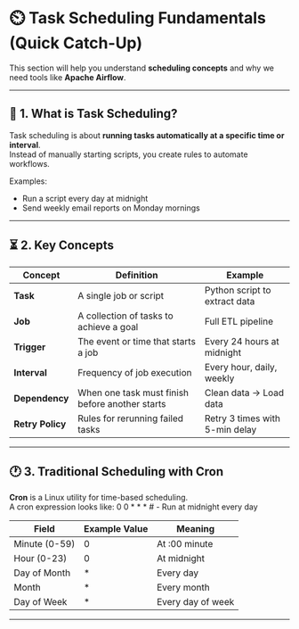 # ⏲️ Task Scheduling Fundamentals (Quick Catch-Up)

This section will help you understand **scheduling concepts** and why we need tools like **Apache Airflow**.

---

## 📌 1. What is Task Scheduling?
Task scheduling is about **running tasks automatically at a specific time or interval**.  
Instead of manually starting scripts, you create rules to automate workflows.

Examples:
- Run a script every day at midnight
- Send weekly email reports on Monday mornings

---

## ⏳ 2. Key Concepts

| Concept               | Definition                                            | Example                                   |
|----------------------|------------------------------------------------------|-------------------------------------------|
| **Task**             | A single job or script                               | Python script to extract data             |
| **Job**              | A collection of tasks to achieve a goal              | Full ETL pipeline                         |
| **Trigger**          | The event or time that starts a job                  | Every 24 hours at midnight                |
| **Interval**         | Frequency of job execution                           | Every hour, daily, weekly                 |
| **Dependency**       | When one task must finish before another starts      | Clean data → Load data                    |
| **Retry Policy**     | Rules for rerunning failed tasks                     | Retry 3 times with 5-min delay            |

---

## 🕐 3. Traditional Scheduling with Cron

**Cron** is a Linux utility for time-based scheduling.  
A cron expression looks like:
0 0 * * *   #  - Run at midnight every day

| Field         | Example Value | Meaning            |
|--------------|--------------|-------------------|
| Minute (0-59)| 0            | At :00 minute     |
| Hour (0-23)  | 0            | At midnight       |
| Day of Month | *            | Every day         |
| Month        | *            | Every month       |
| Day of Week  | *            | Every day of week |

---